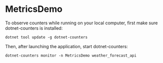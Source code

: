 # MetricsDemo

To observe counters while running on your local computer, first make sure dotnet-counters is installed:

```
dotnet tool update -g dotnet-counters
```

Then, after launching the application, start dotnet-counters:

```
dotnet-counters monitor -n MetricsDemo weather_forecast_api
```